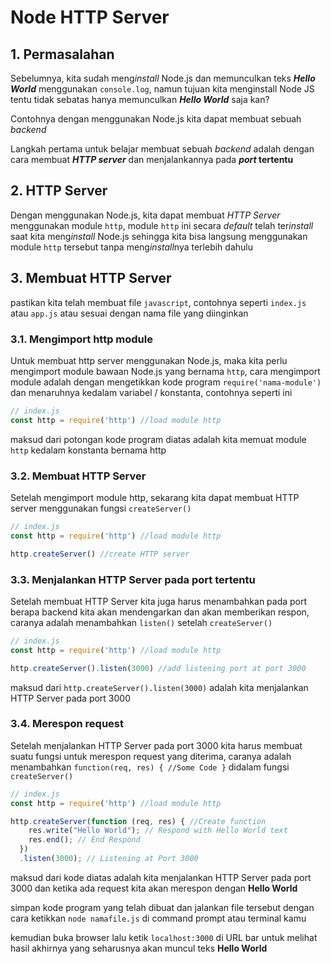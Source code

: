 # Node HTTP Server

## 1. Permasalahan

Sebelumnya, kita sudah meng*install* Node.js dan memunculkan teks ***Hello World*** menggunakan `console.log`, namun tujuan kita menginstall Node JS tentu tidak sebatas hanya memunculkan ***Hello World*** saja kan?

Contohnya dengan menggunakan Node.js kita dapat membuat sebuah *backend*

Langkah pertama untuk belajar membuat sebuah *backend* adalah dengan cara membuat ***HTTP server*** dan menjalankannya pada ***port* tertentu**

## 2. HTTP Server

Dengan menggunakan Node.js, kita dapat membuat *HTTP Server*  menggunakan module `http`, module `http` ini secara *default* telah ter*install* saat kita meng*install* Node.js sehingga kita bisa langsung menggunakan module `http` tersebut tanpa meng*install*nya terlebih dahulu

## 3. Membuat HTTP Server

pastikan kita telah membuat file `javascript`, contohnya seperti `index.js` atau `app.js` atau sesuai dengan nama file yang diinginkan

### 3.1. Mengimport http module

Untuk membuat http server menggunakan Node.js, maka kita perlu mengimport module bawaan Node.js yang bernama `http`, cara mengimport module adalah dengan mengetikkan kode program `require('nama-module')` dan menaruhnya kedalam variabel / konstanta, contohnya seperti ini

```javascript
// index.js
const http = require('http') //load module http
```

maksud dari potongan kode program diatas adalah kita memuat module `http` kedalam konstanta bernama http

### 3.2. Membuat HTTP Server

Setelah mengimport module http, sekarang kita dapat membuat HTTP server menggunakan fungsi `createServer()`

```javascript
// index.js
const http = require('http') //load module http

http.createServer() //create HTTP server
```

### 3.3. Menjalankan HTTP Server pada port tertentu

Setelah membuat HTTP Server kita juga harus menambahkan pada port berapa backend kita akan mendengarkan dan akan memberikan respon, caranya adalah menambahkan `listen()` setelah `createServer()`

```javascript
// index.js
const http = require('http') //load module http

http.createServer().listen(3000) //add listening port at port 3000
```

maksud dari `http.createServer().listen(3000)` adalah kita menjalankan HTTP Server pada port 3000

### 3.4. Merespon request

Setelah menjalankan HTTP Server pada port 3000 kita harus membuat suatu fungsi untuk merespon request yang diterima, caranya adalah menambahkan `function(req, res) { //Some Code }` didalam fungsi `createServer()`

```javascript
// index.js
const http = require('http') //load module http

http.createServer(function (req, res) { //Create function
    res.write("Hello World"); // Respond with Hello World text
    res.end(); // End Respond
  })
  .listen(3000); // Listening at Port 3000
```

maksud dari kode diatas adalah kita menjalankan HTTP Server pada port 3000 dan ketika ada request kita akan merespon dengan **Hello World**

simpan kode program yang telah dibuat dan jalankan file tersebut dengan cara ketikkan `node namafile.js` di command prompt atau terminal kamu

kemudian buka browser lalu ketik `localhost:3000` di URL bar untuk melihat hasil akhirnya yang seharusnya akan muncul teks **Hello World**
